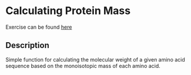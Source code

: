 # Calculating Protein Mass

Exercise can be found [here]

[here]: https://rosalind.info/problems/prtm/

## Description
Simple function for calculating the molecular weight of a given amino acid sequence based on the monoisotopic mass of each amino acid.  
